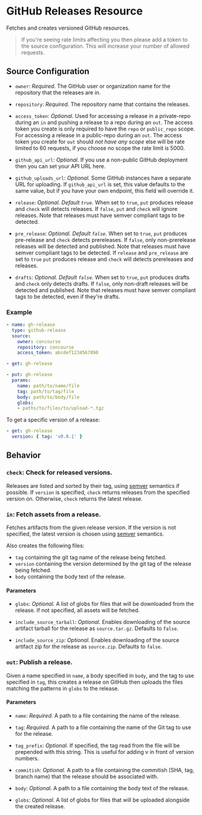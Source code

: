 # GitHub Releases Resource

Fetches and creates versioned GitHub resources.

> If you're seeing rate limits affecting you then please add a token to the source
> configuration. This will increase your number of allowed requests.

## Source Configuration

* `owner`: *Required.* The GitHub user or organization name for the repository
  that the releases are in.

* `repository`: *Required.* The repository name that contains the releases.

* `access_token`: *Optional.* Used for accessing a release in a private-repo
   during an `in` and pushing a release to a repo during an `out`. The access
   token you create is only required to have the `repo` or `public_repo` scope.
   For accessing a release in a public-repo during an `out`. The access token you 
   create for `out` should *not have any scope* else will be rate limited to 60
   requests, if you choose no scope the rate limit is 5000.

* `github_api_url`: *Optional.* If you use a non-public GitHub deployment then
  you can set your API URL here.

* `github_uploads_url`: *Optional.* Some GitHub instances have a separate URL
  for uploading. If `github_api_url` is set, this value defaults to the same
  value, but if you have your own endpoint, this field will override it.

* `release`: *Optional. Default `true`.* When set to `true`, `put` produces
  release and `check` will detects releases.  If `false`, `put` and `check` will ignore releases.
  Note that releases must have semver compliant tags to be detected.

* `pre_release`: *Optional. Default `false`.* When set to `true`, `put` produces
  pre-release and `check` detects prereleases. If `false`, only non-prerelease releases
  will be detected and published. Note that releases must have semver compliant
  tags to be detected.
  If `release` and `pre_release` are set to `true` `put` produces
  release and `check` will detects prereleases and releases.

* `drafts`: *Optional. Default `false`.* When set to `true`, `put` produces
  drafts and `check` only detects drafts. If `false`, only non-draft releases
  will be detected and published. Note that releases must have semver compliant
  tags to be detected, even if they're drafts.

### Example

``` yaml
- name: gh-release
  type: github-release
  source:
    owner: concourse
    repository: concourse
    access_token: abcdef1234567890
```

``` yaml
- get: gh-release
```

``` yaml
- put: gh-release
  params:
    name: path/to/name/file
    tag: path/to/tag/file
    body: path/to/body/file
    globs:
    - paths/to/files/to/upload-*.tgz
```

To get a specific version of a release:

``` yaml
- get: gh-release
  version: { tag: 'v0.0.1' }
```

## Behavior

### `check`: Check for released versions.

Releases are listed and sorted by their tag, using
[semver](http://semver.org) semantics if possible. If `version` is specified, `check` returns releases from the specified version on. Otherwise, `check` returns the latest release.

### `in`: Fetch assets from a release.

Fetches artifacts from the given release version. If the version is not
specified, the latest version is chosen using [semver](http://semver.org)
semantics.

Also creates the following files:

* `tag` containing the git tag name of the release being fetched.
* `version` containing the version determined by the git tag of the release being fetched.
* `body` containing the body text of the release.

#### Parameters

* `globs`: *Optional.* A list of globs for files that will be downloaded from
  the release. If not specified, all assets will be fetched.

* `include_source_tarball`: *Optional.* Enables downloading of the source
  artifact tarball for the release as `source.tar.gz`. Defaults to `false`.

* `include_source_zip`: *Optional.* Enables downloading of the source
  artifact zip for the release as `source.zip`. Defaults to `false`.

### `out`: Publish a release.

Given a name specified in `name`, a body specified in `body`, and the tag to use
specified in `tag`, this creates a release on GitHub then uploads the files
matching the patterns in `globs` to the release.

#### Parameters

* `name`: *Required.* A path to a file containing the name of the release.

* `tag`: *Required.* A path to a file containing the name of the Git tag to use
  for the release.

* `tag_prefix`: *Optional.*  If specified, the tag read from the file will be
prepended with this string. This is useful for adding v in front of version numbers.

* `commitish`: *Optional.* A path to a file containing the commitish (SHA, tag,
  branch name) that the release should be associated with.

* `body`: *Optional.* A path to a file containing the body text of the release.

* `globs`: *Optional.* A list of globs for files that will be uploaded alongside
  the created release.
